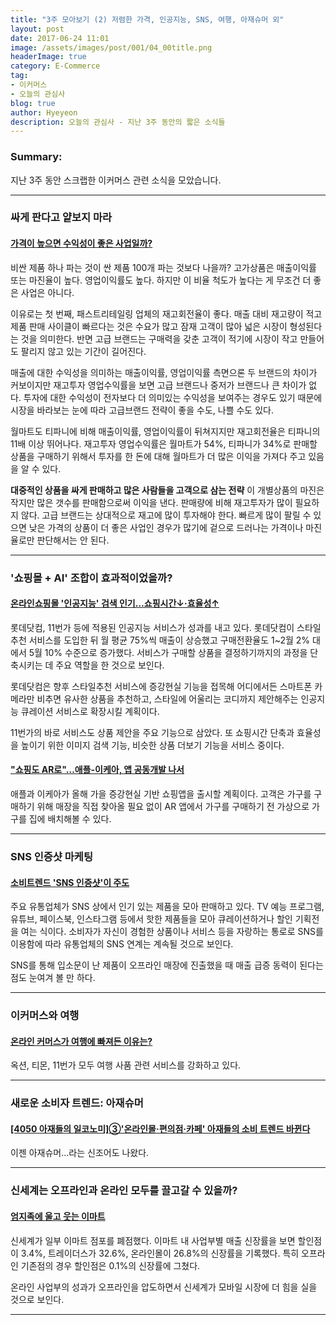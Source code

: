 ```yaml
---
title: "3주 모아보기 (2) 저렴한 가격, 인공지능, SNS, 여행, 아재슈머 외"
layout: post
date: 2017-06-24 11:01
image: /assets/images/post/001/04_00title.png
headerImage: true
category: E-Commerce
tag:
- 이커머스
- 오늘의 관심사
blog: true
author: Hyeyeon
description: 오늘의 관심사 - 지난 3주 동안의 짧은 소식들
---
```


### Summary:

지난 3주 동안 스크랩한 이커머스 관련 소식을 모았습니다.

---

### 싸게 판다고 얕보지 마라

#### [가격이 높으면 수익성이 좋은 사업일까?](http://ppss.kr/archives/116281)

비싼 제품 하나 파는 것이 싼 제품 100개 파는 것보다 나을까? 고가상품은 매출이익률 또는 마진율이 높다. 영업이익률도 높다. 하지만 이 비율 척도가 높다는 게 무조건 더 좋은 사업은 아니다.

이유로는 첫 번째, 패스트리테일링 업체의 재고회전율이 좋다. 매출 대비 재고량이 적고 제품 판매 사이클이 빠르다는 것은 수요가 많고 잠재 고객이 많아 넓은 시장이 형성된다는 것을 의미한다. 반면 고급 브랜드는 구매력을 갖춘 고객이 적기에 시장이 작고 만들어도 팔리지 않고 있는 기간이 길어진다.

매출에 대한 수익성을 의미하는 매출이익률, 영업이익률 측면으론 두 브랜드의 차이가 커보이지만 재고투자 영업수익률을 보면 고급 브랜드나 중저가 브랜드나 큰 차이가 없다. 투자에 대한 수익성이 전자보다 더 의미있는 수익성을 보여주는 경우도 있기 때문에 시장을 바라보는 눈에 따라 고급브랜드 전략이 좋을 수도, 나쁠 수도 있다.

월마트도 티파니에 비해 매출이익률, 영업이익률이 뒤쳐지지만 재고회전율은 티파니의 11배 이상 뛰어나다. 재고투자 영업수익률은 월마트가 54%, 티파니가 34%로 판매할 상품을 구매하기 위해서 투자를 한 돈에 대해 월마트가 더 많은 이익을 가져다 주고 있음을 알 수 있다.

**대중적인 상품을 싸게 판매하고 많은 사람들을 고객으로 삼는 전략** 이 개별상품의 마진은 작지만 많은 갯수를 판매함으로써 이익을 낸다. 판매량에 비해 재고투자가 많이 필요하지 않다. 고급 브랜드는 상대적으로 재고에 많이 투자해야 한다. 빠르게 많이 팔릴 수 있으면 낮은 가격의 상품이 더 좋은 사업인 경우가 많기에 겉으로 드러나는 가격이나 마진율로만 판단해서는 안 된다.

---

### '쇼핑몰 + AI' 조합이 효과적이었을까?

#### [온라인쇼핑몰 '인공지능' 검색 인기…쇼핑시간↓·효율성↑](http://www.metroseoul.co.kr/news/newsview?newscd=2017061300092)

롯데닷컴, 11번가 등에 적용된 인공지능 서비스가 성과를 내고 있다. 롯데닷컴이 스타일추천 서비스를 도입한 뒤 월 평균 75%씩 매출이 상승했고 구매전환율도 1~2월 2% 대에서 5월 10% 수준으로 증가했다. 서비스가 구매할 상품을 결정하기까지의 과정을 단축시키는 데 주요 역할을 한 것으로 보인다.

롯데닷컴은 향후 스타일추천 서비스에 증강현실 기능을 접목해 어디에서든 스마트폰 카메라만 비추면 유사한 상품을 추천하고, 스타일에 어울리는 코디까지 제안해주는 인공지능 큐레이션 서비스로 확장시킬 계획이다.

11번가의 바로 서비스도 상품 제안을 주요 기능으로 삼았다. 또 쇼핑시간 단축과 효율성을 높이기 위한 이미지 검색 기능, 비슷한 상품 더보기 기능을 서비스 중이다.

#### ["쇼핑도 AR로"…애플-이케아, 앱 공동개발 나서](http://www.zdnet.co.kr/news/news_view.asp?artice_id=20170620090227)

애플과 이케아가 올해 가을 증강현실 기반 쇼핑앱을 출시할 계획이다. 고객은 가구를 구매하기 위해 매장을 직접 찾아올 필요 없이 AR 앱에서 가구를 구매하기 전 가상으로 가구를 집에 배치해볼 수 있다.

---

### SNS 인증샷 마케팅

#### [소비트렌드 'SNS 인증샷'이 주도](http://www.fnnews.com/news/201706131734486135)

주요 유통업체가 SNS 상에서 인기 있는 제품을 모아 판매하고 있다. TV 예능 프로그램, 유튜브, 페이스북, 인스타그램 등에서 핫한 제품들을 모아 큐레이션하거나 할인 기획전을 여는 식이다. 소비자가 자신이 경험한 상품이나 서비스 등을 자랑하는 통로로 SNS를 이용함에 따라 유통업체의 SNS 연계는 계속될 것으로 보인다.

SNS를 통해 입소문이 난 제품이 오프라인 매장에 진출했을 때 매출 급증 동력이 된다는 점도 눈여겨 볼 만 하다.

---

### 이커머스와 여행

#### [온라인 커머스가 여행에 빠져든 이유는?](http://www.sportsworldi.com/content/html/2017/06/14/20170614003798.html?OutUrl=naver)

옥션, 티몬, 11번가 모두 여행 사품 관련 서비스를 강화하고 있다.

---

### 새로운 소비자 트렌드: 아재슈머

#### [[4050 아재들의 일코노미]③'온라인몰·편의점·카페' 아재들의 소비 트렌드 바뀐다](http://www.sedaily.com/NewsView/1OH7ZLDB05)

이젠 아재슈머...라는 신조어도 나왔다.

---

### 신세계는 오프라인과 온라인 모두를 끌고갈 수 있을까?

#### [엄지족에 울고 웃는 이마트](http://news.heraldcorp.com/view.php?ud=20170620000518)

신세계가 일부 이마트 점포를 폐점했다. 이마트 내 사업부별 매출 신장률을 보면 할인점이 3.4%, 트레이더스가 32.6%, 온라인몰이 26.8%의 신장률을 기록했다. 특히 오프라인 기존점의 경우 할인점은 0.1%의 신장률에 그쳤다.

온라인 사업부의 성과가 오프라인을 압도하면서 신세계가 모바일 시장에 더 힘을 실을 것으로 보인다.

---
